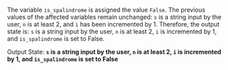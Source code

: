 The variable `is_spalindrome` is assigned the value `False`. The previous values of the affected variables remain unchanged: `s` is a string input by the user, `n` is at least 2, and `i` has been incremented by 1. Therefore, the output state is: `s` is a string input by the user, `n` is at least 2, `i` is incremented by 1, and `is_spalindrome` is set to False.

Output State: **`s` is a string input by the user, `n` is at least 2, `i` is incremented by 1, and `is_spalindrome` is set to False**